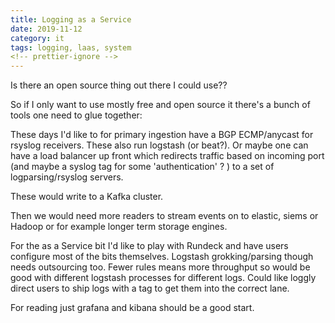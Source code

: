 ```yaml
---
title: Logging as a Service
date: 2019-11-12
category: it
tags: logging, laas, system
<!-- prettier-ignore -->
---
```


Is there an open source thing out there I could use??

So if I only want to use mostly free and open source it there's a bunch of tools
one need to glue together:

These days I'd like to for primary ingestion have a BGP ECMP/anycast for rsyslog
receivers. These also run logstash (or beat?). Or maybe one can have a load
balancer up front which redirects traffic based on incoming port (and maybe a
syslog tag for some 'authentication' ? ) to a set of logparsing/rsyslog servers.

These would write to a Kafka cluster.

Then we would need more readers to stream events on to elastic, siems or Hadoop
or for example longer term storage engines.

For the as a Service bit I'd like to play with Rundeck and have users configure
most of the bits themselves. Logstash grokking/parsing though needs outsourcing
too. Fewer rules means more throughput so would be good with different logstash
processes for different logs. Could like loggly direct users to ship logs with a
tag to get them into the correct lane.

For reading just grafana and kibana should be a good start.

